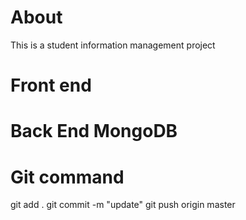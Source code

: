 # About
This is a student information management project

# Front end


# Back End MongoDB


# Git command
git add .
git commit -m "update"
git push origin master